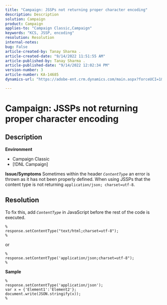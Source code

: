 ```yaml
---
title: "Campaign: JSSPs not returning proper character encoding"
description: Description
solution: Campaign
product: Campaign
applies-to: "Campaign Classic,Campaign"
keywords: "KCS, JSSP, encoding"
resolution: Resolution
internal-notes: 
bug: False
article-created-by: Tanay Sharma .
article-created-date: "9/14/2022 11:51:55 AM"
article-published-by: Tanay Sharma .
article-published-date: "9/14/2022 12:02:34 PM"
version-number: 3
article-number: KA-14685
dynamics-url: "https://adobe-ent.crm.dynamics.com/main.aspx?forceUCI=1&pagetype=entityrecord&etn=knowledgearticle&id=42acc49e-2334-ed11-9db1-002248086735"

---
```

# Campaign: JSSPs not returning proper character encoding

## Description

<b>Environment</b>
- Campaign Classic
- [!DNL Campaign]



<b>Issue/Symptoms</b>
Sometimes within the header *`ContentType`* an error is thrown as it has not been properly defined. When using JSSPs that the content type is not returning `application/json; charset=utf-8`.


## Resolution


To fix this, add *`ContentType`* in JavaScript before the rest of the code is executed.


```
%
response.setContentType("text/html;charset=utf-8");
%
```




or




```
%
response.setContentType('application/json;charset=utf-8");
%
```


<b>Sample</b>


```
%
response.setContentType('application/json');
var x = {'Element1':'Element2'};
document.write(JSON.stringify(x));
%
```
